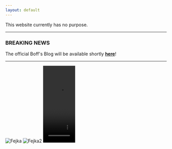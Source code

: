 ```yaml
---
layout: default
---
```


This website currently has no purpose.

---
### BREAKING NEWS

The official Boff's Blog will be available shortly [**here**](https://owenbof.github.io/home/blog)!

---



<img src="https://owenbof.github.io/cdn/Fejka.png" alt="Fejka">

<img src="https://owenbof.github.io/cdn/Fejka2.jpg" alt="Fejka2">

<video width="100" height="240" controls>
  <source src="https://cdn.joecollyer.com/video/gatto.mp4" type="video/mp4">
  <source src="https://cdn.joecollyer.com/video/gatto.mp4" type="video/ogg">
Your browser does not support the video tag.
</video>
